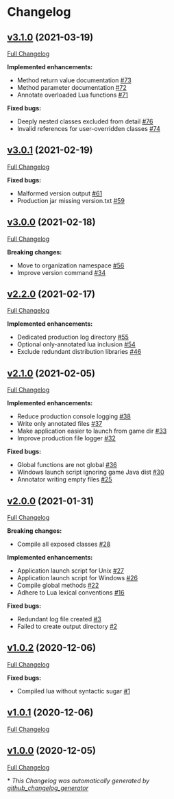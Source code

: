 # Changelog

## [v3.1.0](https://github.com/cocolabs/pz-zdoc/tree/v3.1.0) (2021-03-19)

[Full Changelog](https://github.com/cocolabs/pz-zdoc/compare/v3.0.1...v3.1.0)

**Implemented enhancements:**

- Method return value documentation [\#73](https://github.com/cocolabs/pz-zdoc/issues/73)
- Method parameter documentation [\#72](https://github.com/cocolabs/pz-zdoc/issues/72)
- Annotate overloaded Lua functions [\#71](https://github.com/cocolabs/pz-zdoc/issues/71)

**Fixed bugs:**

- Deeply nested classes excluded from detail [\#76](https://github.com/cocolabs/pz-zdoc/issues/76)
- Invalid references for user-overridden classes [\#74](https://github.com/cocolabs/pz-zdoc/issues/74)

## [v3.0.1](https://github.com/cocolabs/pz-zdoc/tree/v3.0.1) (2021-02-19)

[Full Changelog](https://github.com/cocolabs/pz-zdoc/compare/v3.0.0...v3.0.1)

**Fixed bugs:**

- Malformed version output [\#61](https://github.com/cocolabs/pz-zdoc/issues/61)
- Production jar missing version.txt [\#59](https://github.com/cocolabs/pz-zdoc/issues/59)

## [v3.0.0](https://github.com/cocolabs/pz-zdoc/tree/v3.0.0) (2021-02-18)

[Full Changelog](https://github.com/cocolabs/pz-zdoc/compare/v2.2.0...v3.0.0)

**Breaking changes:**

- Move to organization namespace [\#56](https://github.com/cocolabs/pz-zdoc/issues/56)
- Improve version command [\#34](https://github.com/cocolabs/pz-zdoc/issues/34)

## [v2.2.0](https://github.com/cocolabs/pz-zdoc/tree/v2.2.0) (2021-02-17)

[Full Changelog](https://github.com/cocolabs/pz-zdoc/compare/v2.1.0...v2.2.0)

**Implemented enhancements:**

- Dedicated production log directory [\#55](https://github.com/cocolabs/pz-zdoc/issues/55)
- Optional only-annotated lua inclusion [\#54](https://github.com/cocolabs/pz-zdoc/issues/54)
- Exclude redundant distribution libraries [\#46](https://github.com/cocolabs/pz-zdoc/issues/46)

## [v2.1.0](https://github.com/cocolabs/pz-zdoc/tree/v2.1.0) (2021-02-05)

[Full Changelog](https://github.com/cocolabs/pz-zdoc/compare/v2.0.0...v2.1.0)

**Implemented enhancements:**

- Reduce production console logging [\#38](https://github.com/cocolabs/pz-zdoc/issues/38)
- Write only annotated files [\#37](https://github.com/cocolabs/pz-zdoc/issues/37)
- Make application easier to launch from game dir [\#33](https://github.com/cocolabs/pz-zdoc/issues/33)
- Improve production file logger [\#32](https://github.com/cocolabs/pz-zdoc/issues/32)

**Fixed bugs:**

- Global functions are not global [\#36](https://github.com/cocolabs/pz-zdoc/issues/36)
- Windows launch script ignoring game Java dist [\#30](https://github.com/cocolabs/pz-zdoc/issues/30)
- Annotator writing empty files [\#25](https://github.com/cocolabs/pz-zdoc/issues/25)

## [v2.0.0](https://github.com/cocolabs/pz-zdoc/tree/v2.0.0) (2021-01-31)

[Full Changelog](https://github.com/cocolabs/pz-zdoc/compare/v1.0.2...v2.0.0)

**Breaking changes:**

- Compile all exposed classes [\#28](https://github.com/cocolabs/pz-zdoc/issues/28)

**Implemented enhancements:**

- Application launch script for Unix [\#27](https://github.com/cocolabs/pz-zdoc/issues/27)
- Application launch script for Windows [\#26](https://github.com/cocolabs/pz-zdoc/issues/26)
- Compile global methods [\#22](https://github.com/cocolabs/pz-zdoc/issues/22)
- Adhere to Lua lexical conventions [\#16](https://github.com/cocolabs/pz-zdoc/issues/16)

**Fixed bugs:**

- Redundant log file created [\#3](https://github.com/cocolabs/pz-zdoc/issues/3)
- Failed to create output directory [\#2](https://github.com/cocolabs/pz-zdoc/issues/2)

## [v1.0.2](https://github.com/cocolabs/pz-zdoc/tree/v1.0.2) (2020-12-06)

[Full Changelog](https://github.com/cocolabs/pz-zdoc/compare/v1.0.1...v1.0.2)

**Fixed bugs:**

- Compiled lua without syntactic sugar [\#1](https://github.com/cocolabs/pz-zdoc/issues/1)

## [v1.0.1](https://github.com/cocolabs/pz-zdoc/tree/v1.0.1) (2020-12-06)

[Full Changelog](https://github.com/cocolabs/pz-zdoc/compare/v1.0.0...v1.0.1)

## [v1.0.0](https://github.com/cocolabs/pz-zdoc/tree/v1.0.0) (2020-12-05)

[Full Changelog](https://github.com/cocolabs/pz-zdoc/compare/2b70c954e4fa2a46d082474a83e2ea67f1d3d6b3...v1.0.0)



\* *This Changelog was automatically generated by [github_changelog_generator](https://github.com/github-changelog-generator/github-changelog-generator)*
